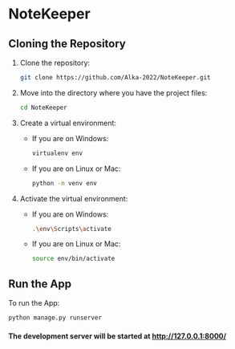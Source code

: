 # NoteKeeper

## Cloning the Repository

1. Clone the repository:

    ```bash
    git clone https://github.com/Alka-2022/NoteKeeper.git
    ```

2. Move into the directory where you have the project files:

    ```bash
    cd NoteKeeper
    ```

3. Create a virtual environment:

    - If you are on Windows:

        ```bash
        virtualenv env
        ```

    - If you are on Linux or Mac:

        ```bash
        python -m venv env
        ```

4. Activate the virtual environment:

    - If you are on Windows:

        ```bash
        .\env\Scripts\activate
        ```

    - If you are on Linux or Mac:

        ```bash
        source env/bin/activate
        ```

## Run the App

To run the App:

```bash
python manage.py runserver
```

#### The development server will be started at http://127.0.0.1:8000/


